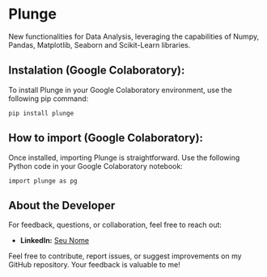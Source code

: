 # Plunge

New functionalities for Data Analysis, leveraging the capabilities of Numpy, Pandas, Matplotlib, Seaborn and Scikit-Learn libraries.

## Instalation (Google Colaboratory):
To install Plunge in your Google Colaboratory environment, use the following pip command:
```
pip install plunge
```

## How to import (Google Colaboratory):
Once installed, importing Plunge is straightforward. Use the following Python code in your Google Colaboratory notebook:
```
import plunge as pg
```

## About the Developer
For feedback, questions, or collaboration, feel free to reach out:

- **LinkedIn:** [Seu Nome](https://www.linkedin.com/in/gstvortiz/)

Feel free to contribute, report issues, or suggest improvements on my GitHub repository. Your feedback is valuable to me!